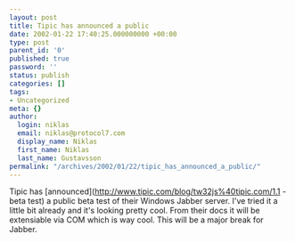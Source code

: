 ```yaml
---
layout: post
title: Tipic has announced a public
date: 2002-01-22 17:40:25.000000000 +00:00
type: post
parent_id: '0'
published: true
password: ''
status: publish
categories: []
tags:
- Uncategorized
meta: {}
author:
  login: niklas
  email: niklas@protocol7.com
  display_name: Niklas
  first_name: Niklas
  last_name: Gustavsson
permalink: "/archives/2002/01/22/tipic_has_announced_a_public/"
---
```

Tipic has [announced](http://www.tipic.com/blog/tw32js%40tipic.com/1.1 - beta test) a public beta test of their Windows Jabber server. I've tried it a little bit already and it's looking pretty cool. From their docs it will be extensiable via COM which is way cool. This will be a major break for Jabber.


